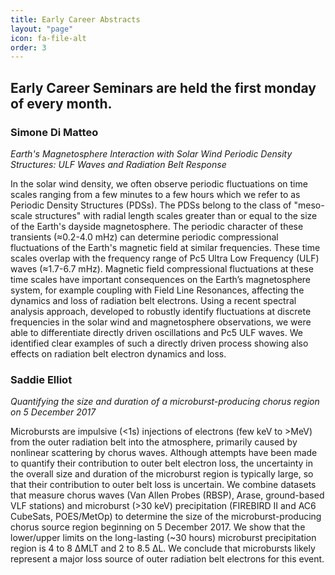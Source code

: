 ```yaml
---
title: Early Career Abstracts
layout: "page"
icon: fa-file-alt
order: 3
---
```


<h2>Early Career Seminars are held the first monday of every month.</h2>

<h3>Simone Di Matteo</h3>

*Earth's Magnetosphere Interaction with Solar Wind Periodic Density Structures: ULF Waves and Radiation Belt Response*

In the solar wind density, we often observe periodic fluctuations on time scales ranging from a few minutes to a few hours which we refer to as Periodic Density Structures (PDSs). The PDSs belong to the class of "meso-scale structures" with radial length scales greater than or equal to the size of the Earth's dayside magnetosphere. The periodic character of these transients (≈0.2-4.0 mHz) can determine periodic compressional fluctuations of the Earth's magnetic field at similar frequencies. These time scales overlap with the frequency range of Pc5 Ultra Low Frequency (ULF) waves (≈1.7-6.7 mHz).  Magnetic field compressional fluctuations at these time scales have important consequences on the Earth’s magnetosphere system, for example coupling with Field Line Resonances, affecting the dynamics and loss of radiation belt electrons. Using a recent spectral analysis approach, developed to robustly identify fluctuations at discrete frequencies in the solar wind and magnetosphere observations, we were able to differentiate directly driven oscillations and Pc5 ULF waves. We identified clear examples of such a directly driven process showing also effects on radiation belt electron dynamics and loss.

<h3>Saddie Elliot</h3>

*Quantifying the size and duration of a microburst-producing chorus region on 5 December 2017* 

Microbursts are impulsive (<1s) injections of electrons (few keV to >MeV) from the outer radiation belt into the atmosphere, primarily caused by nonlinear scattering by chorus waves. Although attempts have been made to quantify their contribution to outer belt electron loss, the uncertainty in the overall size and duration of the microburst region is typically large, so that their contribution to outer belt loss is uncertain. We combine datasets that measure chorus waves (Van Allen Probes (RBSP), Arase, ground-based VLF stations) and microburst (>30 keV) precipitation (FIREBIRD II and AC6 CubeSats, POES/MetOp) to determine the size of the microburst-producing chorus source region beginning on 5 December 2017. We show that the lower/upper limits on the long-lasting (~30 hours) microburst precipitation region is 4 to 8 ∆MLT and 2 to 8.5 ∆L. We conclude that microbursts likely represent a major loss source of outer radiation belt electrons for this event.